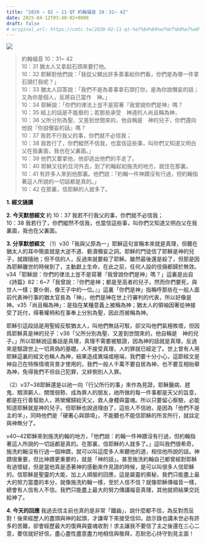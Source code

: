 ```yaml
---
title: "2020 – 02 – 11 QT 約翰福音 10：31~ 42"
date: 2025-04-12T03:40:02+0800
draft: false
# original_url: https://cmtc.tw/2020-02-11-qt-%e7%b4%84%e7%bf%b0%e7%a6%8f%e9%9f%b3-10%ef%bc%9a31-42
---
```


![](/images/qt.jpg)
> 約翰福音 10：31~ 42  
> 10：31 猶太人又拿起石頭來要打他。  
> 10：32 耶穌對他們說：「我從父顯出許多善事給你們看，你們是為哪一件拿石頭打我呢？」  
> 10：33 猶太人回答說：「我們不是為善事拿石頭打你，是為你說僭妄的話；又為你是個人，反將自己當作　神。」  
> 10：34 耶穌說：「你們的律法上豈不是寫著『我曾說你們是神』嗎？  
> 10：35 經上的話是不能廢的；若那些承受　神道的人尚且稱為神，  
> 10：36 父所分別為聖、又差到世間來的，他自稱是　神的兒子，你們還向他說『你說僭妄的話』嗎？  
> 10：37 我若不行我父的事，你們就不必信我；  
> 10：38 我若行了，你們縱然不信我，也當信這些事，叫你們又知道又明白父在我裏面，我也在父裏面。」  
> 10：39 他們又要拿他，他卻逃出他們的手走了。  
> 10：40 耶穌又往約旦河外去，到了約翰起初施洗的地方，就住在那裏。  
> 10：41 有許多人來到他那裏。他們說：「約翰一件神蹟沒有行過，但約翰指著這人所說的一切話都是真的。」  
> 10：42 在那裏，信耶穌的人就多了。

**1. 經文誦讀**

**2.  今天默想經文**
約 10：37 我若不行我父的事，你們就不必信我；  
10：38 我若行了，你們縱然不信我，也當信這些事，叫你們又知道又明白父在我裏面，我也在父裏面。

**3. 分享默想經文**
（1）v30「我與父原為一」耶穌這句宣稱本來就是真理，但聽在猶太人的耳中簡直就是大逆不道、褻瀆僭妄之詞。耶穌的門徒信了耶穌是神的兒子，就跟隨祂；但不信的人，反過來就要殺了耶穌。雖然最後還是殺了，但那是因為耶穌離世的時候到了，主動獻上生命，在此之前，任何人設的伎倆都歸於無效。v34「耶穌說：你們的律法上豈不是寫著『我曾說你們是神』嗎？」這裏是出自《詩篇》82：6\~7「我曾說：『你們是神；都是至高者的兒子。然而你們要死，與世人一樣；要仆倒，像王子中的一位。』」這裏「你們是神」指稱呼那些在一般人面前代表神行事的猶太官長為「神」，他們是神在世上行審判的代表，所以好像是神。v35「尚且稱為神」：是指在某種意義上被稱為神；猶太人的領袖因著從神接受了託付，得著權柄和在事奉上分別為聖，因此而被稱為神。

耶穌引這段話是用聖經反駁猶太人，叫他們無話可駁，卻又叫他們氣極敗壞，但因爲耶穌真是神的兒子：v36「父所分別為聖、又差到世間來的，他自稱是　神的兒子。」所以耶穌說這番話是真理，真理不需要被驗證，因為神的話就是真理，反過來是驗證世上一切真偽的基礎。人不接受真理，人的罪就已經定了。世上曾有人用耶穌這裏的經文也稱人為神，結果造成異端或極端，我們要十分小心，這節經文是神自己在特殊情境背景才使用的，我們一般人千萬不要自居為神，也不要互相抬舉為神，免得我們不但自己犯罪，又絆倒別人入罪。

（2）v37\~38耶穌還是以祂一向「行父所行的事」來作為見證，耶穌醫病、趕鬼、賙濟窮人、關懷弱勢、成為罪人的朋友，祂所做的每一件事都是天父的旨意，都是在行善幫助人，將榮耀歸給天父，救人身體與靈魂。所以只要留心察驗，必能知道耶穌就是神的兒子。但耶穌也說過理由了，這些人不信祂，是因為「他們不是主的羊」，同時他們是「硬著心與頸項」，不能聽也不能信耶穌的所言所行，就註定與神無分了。

v40\~42耶穌來到施洗約翰的地方，「他們說：約翰一件神蹟沒有行過，但約翰指著這人所說的一切話都是真的。在那裏，信耶穌的人就多了。」這叫我們很希奇，施洗約翰沒有行過一個神蹟，就可以叫這麼多人來聽他的道，相信他所說的話。神蹟很重要，但比神蹟更重要的，就是「神的話」。甚至施洗約翰自己都曾經對耶穌有過懷疑，但是當他真是憑著神的感動來作見證的時候，是可以叫很多人信耶穌的。信耶穌是聖靈的大能，加上人順服的回應，這是屬靈的奧秘，我們只能盡上最大的努力當盡的本分，就像施洗約翰一樣，至於人信不信？就像耶穌傳福音一樣，總會有人信有人不信。我們只能盡上最大的努力傳講福音真理，其他就把結果交託給神了。

**4. 今天的回應**
我過去信主前也真的是非常「鐵齒」，說什麼都不信，為反對而反對！後來經歷人的盡頭與神的起頭，才謙卑下來接受信仰。啟示錄也講末世必有許多的苦難，卻會經歷最大的復興與靈魂收割！求主讓我不要信了主之後還在三心二意，要信就好好信，盡心盡性盡意盡力地相信與敬拜，忍耐忠心持守到見主面！
